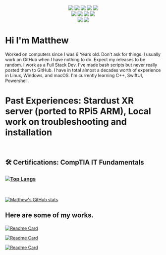 <p align="center">
 
 <br>
 <img src = "https://img.shields.io/badge/Code-SwiftUI-ff6c37?style=for-the-badge&logo=swift&logoColor=black">
 <img src =  "https://img.shields.io/badge/Code-C++-informational?style=for-the-badge&logo=C++&color=df4f25">
 <img src =  "https://img.shields.io/badge/Tool-Git-informational?style=for-the-badge&logo=Git&color=f05032">
 <img src =  "https://img.shields.io/badge/Tool-PowerShell-informational?style=for-the-badge&logo=windows%color=3178c6">
 <img src = "https://img.shields.io/badge/ITF+-blue?style=for-the-badge&logo=comptia">
 <br>
 <img src =  "https://img.shields.io/badge/Windows-0078D6?style=for-the-badge&logo=microsoft&logoColor=white">
 <img src =  "https://img.shields.io/badge/Linux-FCC624?style=for-the-badge&logo=linux&logoColor=black">
 <img src =  "https://img.shields.io/badge/FreeBSD-red?style=for-the-badge&logo=freebsd">
 <img src =  "https://img.shields.io/badge/macOS-blue?style=for-the-badge&logo=macOS">
 <br>
 <img src = "https://img.shields.io/badge/Raspberry%20Pi-red?style=for-the-badge&logo=raspberrypi">
 <img src = "https://img.shields.io/badge/Service-MongoDB-ff32c37?style=for-the-badge&logo=mongodb&logoColor=Green">
 <br>
   <H1>
 Hi I'm Matthew
  </H1>
  
  <body>
  Worked on computers since I was 6 Years old. Don't ask for things. I usually work on GitHub when I have nothing to do. Expect my releases to be random. I work as a Full Stack Dev. I've made bash scripts but never really posted them to GitHub. I have in total almost a decades worth of experience in Linux, Windows, and macOS. I'm currently learning C++, SwiftUI, Powershell.  
  </body>
 <br>
 <h1> Past Experiences:
  Stardust XR server (ported to RPi5 ARM), Local work on troubleshooting and installation
 </h1>
 <br>
 <h2> 🛠 Certifications:
  CompTIA IT Fundamentals
 </h2>
 
 <H3>
 
  [![Top Langs](https://github-readme-stats.vercel.app/api/top-langs/?username=Resident-Fortress)](https://github.com/anuraghazra/github-readme-stats)

 </H3>
 <br>
 
  [![Matthew's GitHub stats](https://github-readme-stats.vercel.app/api?username=Resident-Fortress)](https://github.com/Resident-Fortress)
<H2>


 Here are some of my works.

</H2>

[![Readme Card](https://github-readme-stats.vercel.app/api/pin/?username=Resident-Fortress&repo=HackClub-FirstApp)](https://github.com/Resident-Fortress/HackClub-FirstApp)

[![Readme Card](https://github-readme-stats.vercel.app/api/pin/?username=Resident-Fortress&repo=FunnyCProject)](https://github.com/Resident-Fortress/FunnyCProject)

[![Readme Card](https://github-readme-stats.vercel.app/api/pin/?username=Resident-Fortress&repo=StardustXR-ARM)](https://github.com/Resident-Fortress/StarDustXR)
